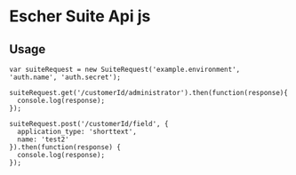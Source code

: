 Escher Suite Api js
==================

Usage
---------

    var suiteRequest = new SuiteRequest('example.environment', 'auth.name', 'auth.secret');
    
    suiteRequest.get('/customerId/administrator').then(function(response){
      console.log(response);
    });
    
    suiteRequest.post('/customerId/field', {
      application_type: 'shorttext',
      name: 'test2'
    }).then(function(response) {
      console.log(response);
    });
